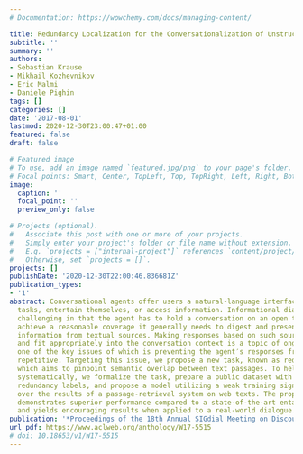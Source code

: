 ```yaml
---
# Documentation: https://wowchemy.com/docs/managing-content/

title: Redundancy Localization for the Conversationalization of Unstructured Responses
subtitle: ''
summary: ''
authors:
- Sebastian Krause
- Mikhail Kozhevnikov
- Eric Malmi
- Daniele Pighin
tags: []
categories: []
date: '2017-08-01'
lastmod: 2020-12-30T23:00:47+01:00
featured: false
draft: false

# Featured image
# To use, add an image named `featured.jpg/png` to your page's folder.
# Focal points: Smart, Center, TopLeft, Top, TopRight, Left, Right, BottomLeft, Bottom, BottomRight.
image:
  caption: ''
  focal_point: ''
  preview_only: false

# Projects (optional).
#   Associate this post with one or more of your projects.
#   Simply enter your project's folder or file name without extension.
#   E.g. `projects = ["internal-project"]` references `content/project/deep-learning/index.md`.
#   Otherwise, set `projects = []`.
projects: []
publishDate: '2020-12-30T22:00:46.836681Z'
publication_types:
- '1'
abstract: Conversational agents offer users a natural-language interface to accomplish
  tasks, entertain themselves, or access information. Informational dialogue is particularly
  challenging in that the agent has to hold a conversation on an open topic, and to
  achieve a reasonable coverage it generally needs to digest and present unstructured
  information from textual sources. Making responses based on such sources sound natural
  and fit appropriately into the conversation context is a topic of ongoing research,
  one of the key issues of which is preventing the agent′s responses from sounding
  repetitive. Targeting this issue, we propose a new task, known as redundancy localization,
  which aims to pinpoint semantic overlap between text passages. To help address it
  systematically, we formalize the task, prepare a public dataset with fine-grained
  redundancy labels, and propose a model utilizing a weak training signal defined
  over the results of a passage-retrieval system on web texts. The proposed model
  demonstrates superior performance compared to a state-of-the-art entailment model
  and yields encouraging results when applied to a real-world dialogue.
publication: '*Proceedings of the 18th Annual SIGdial Meeting on Discourse and Dialogue*'
url_pdf: https://www.aclweb.org/anthology/W17-5515
# doi: 10.18653/v1/W17-5515
---
```

